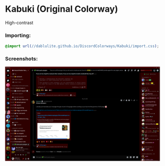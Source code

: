 # Kabuki (Original Colorway)
High-contrast

### Importing:
```css
@import url(//dablulite.github.io/DiscordColorways/Kabuki/import.css);
```

### Screenshots:
![alt text](image.png)
